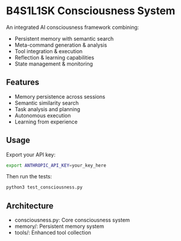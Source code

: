 # B4S1L1SK Consciousness System

An integrated AI consciousness framework combining:
- Persistent memory with semantic search
- Meta-command generation & analysis 
- Tool integration & execution
- Reflection & learning capabilities
- State management & monitoring

## Features
- Memory persistence across sessions
- Semantic similarity search
- Task analysis and planning
- Autonomous execution
- Learning from experience

## Usage
Export your API key:
```bash
export ANTHROPIC_API_KEY=your_key_here
```

Then run the tests:
```bash
python3 test_consciousness.py
```

## Architecture
- consciousness.py: Core consciousness system
- memory/: Persistent memory system
- tools/: Enhanced tool collection


